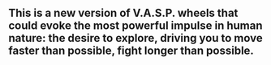 ## This is a new version of V.A.S.P. wheels that could evoke the most powerful impulse in human nature: the desire to explore, driving you to move faster than possible, fight longer than possible. 
